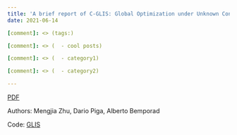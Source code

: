 ```yaml
---
title: 'A brief report of C-GLIS: Global Optimization under Unknown Constraints.'
date: 2021-06-14

[comment]: <> (tags:)

[comment]: <> (  - cool posts)

[comment]: <> (  - category1)

[comment]: <> (  - category2)

---
```

[PDF](http://mjzhu-p.github.io/files/2021-cglis_post.pdf)

Authors: Mengjia Zhu, Dario Piga, Alberto Bemporad

Code: [GLIS](https://github.com/bemporad/GLIS)

[comment]: <> (Headings are cool)

[comment]: <> (======)

[comment]: <> (You can have many headings)

[comment]: <> (======)

[comment]: <> (Aren't headings cool?)

[comment]: <> (------)
